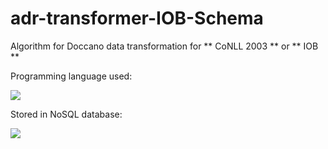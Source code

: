 # adr-transformer-IOB-Schema

Algorithm for Doccano data transformation for ** CoNLL 2003 ** or ** IOB **

Programming language used:

<a href="https://www.python.org/" target="_blank"><img src="https://img.shields.io/badge/Python-3776AB?style=for-the-badge&logo=python&logoColor=white" target="_blank"></a> 

Stored in NoSQL database:

<a href="https://www.mongodb.com/pt-br" target="_blank"><img src="https://img.shields.io/badge/MongoDB-4EA94B?style=for-the-badge&logo=mongodb&logoColor=white" target="_blank"></a> 

